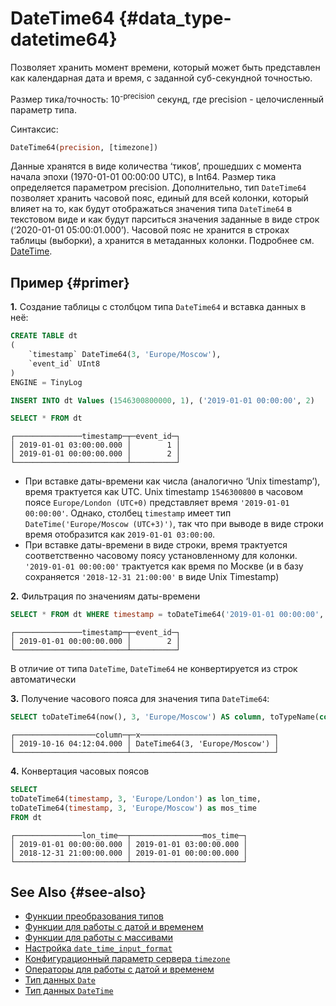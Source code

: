 # DateTime64 {#data_type-datetime64}

Позволяет хранить момент времени, который может быть представлен как календарная дата и время, с заданной суб-секундной точностью.

Размер тика/точность: 10<sup>-precision</sup> секунд, где precision - целочисленный параметр типа.

Синтаксис:

``` sql
DateTime64(precision, [timezone])
```

Данные хранятся в виде количества ‘тиков’, прошедших с момента начала эпохи (1970-01-01 00:00:00 UTC), в Int64. Размер тика определяется параметром precision. Дополнительно, тип `DateTime64` позволяет хранить часовой пояс, единый для всей колонки, который влияет на то, как будут отображаться значения типа `DateTime64` в текстовом виде и как будут парситься значения заданные в виде строк (‘2020-01-01 05:00:01.000’). Часовой пояс не хранится в строках таблицы (выборки), а хранится в метаданных колонки. Подробнее см. [DateTime](datetime.md).

## Пример {#primer}

**1.** Создание таблицы с столбцом типа `DateTime64` и вставка данных в неё:

``` sql
CREATE TABLE dt
(
    `timestamp` DateTime64(3, 'Europe/Moscow'),
    `event_id` UInt8
)
ENGINE = TinyLog
```

``` sql
INSERT INTO dt Values (1546300800000, 1), ('2019-01-01 00:00:00', 2)
```

``` sql
SELECT * FROM dt
```

``` text
┌───────────────timestamp─┬─event_id─┐
│ 2019-01-01 03:00:00.000 │        1 │
│ 2019-01-01 00:00:00.000 │        2 │
└─────────────────────────┴──────────┘
```

-   При вставке даты-времени как числа (аналогично ‘Unix timestamp’), время трактуется как UTC. Unix timestamp `1546300800` в часовом поясе `Europe/London (UTC+0)` представляет время `'2019-01-01 00:00:00'`. Однако, столбец `timestamp` имеет тип `DateTime('Europe/Moscow (UTC+3)')`, так что при выводе в виде строки время отобразится как `2019-01-01 03:00:00`.
-   При вставке даты-времени в виде строки, время трактуется соответственно часовому поясу установленному для колонки. `'2019-01-01 00:00:00'` трактуется как время по Москве (и в базу сохраняется `'2018-12-31 21:00:00'` в виде Unix Timestamp)

**2.** Фильтрация по значениям даты-времени

``` sql
SELECT * FROM dt WHERE timestamp = toDateTime64('2019-01-01 00:00:00', 3, 'Europe/Moscow')
```

``` text
┌───────────────timestamp─┬─event_id─┐
│ 2019-01-01 00:00:00.000 │        2 │
└─────────────────────────┴──────────┘
```

В отличие от типа `DateTime`, `DateTime64` не конвертируется из строк автоматически

**3.** Получение часового пояса для значения типа `DateTime64`:

``` sql
SELECT toDateTime64(now(), 3, 'Europe/Moscow') AS column, toTypeName(column) AS x
```

``` text
┌──────────────────column─┬─x──────────────────────────────┐
│ 2019-10-16 04:12:04.000 │ DateTime64(3, 'Europe/Moscow') │
└─────────────────────────┴────────────────────────────────┘
```

**4.** Конвертация часовых поясов

``` sql
SELECT
toDateTime64(timestamp, 3, 'Europe/London') as lon_time,
toDateTime64(timestamp, 3, 'Europe/Moscow') as mos_time
FROM dt
```

``` text
┌───────────────lon_time──┬────────────────mos_time─┐
│ 2019-01-01 00:00:00.000 │ 2019-01-01 03:00:00.000 │
│ 2018-12-31 21:00:00.000 │ 2019-01-01 00:00:00.000 │
└─────────────────────────┴─────────────────────────┘
```

## See Also {#see-also}

-   [Функции преобразования типов](../../sql_reference/data_types/datetime64.md)
-   [Функции для работы с датой и временем](../../sql_reference/data_types/datetime64.md)
-   [Функции для работы с массивами](../../sql_reference/data_types/datetime64.md)
-   [Настройка `date_time_input_format`](../../operations/settings/settings.md#settings-date_time_input_format)
-   [Конфигурационный параметр сервера `timezone`](../../sql_reference/data_types/datetime64.md#server_configuration_parameters-timezone)
-   [Операторы для работы с датой и временем](../../sql_reference/data_types/datetime64.md#operators-datetime)
-   [Тип данных `Date`](date.md)
-   [Тип данных `DateTime`](datetime.md)
